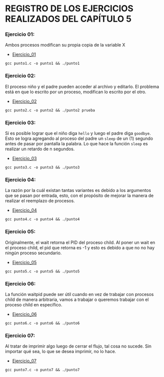 # REGISTRO DE LOS EJERCICIOS REALIZADOS DEL CAPÍTULO 5

### Ejercicio 01:

Ambos procesos modifican su propia copia de la variable X

* [Ejercicio_01](punto1.c)

```
gcc punto1.c -o punto1 && ./punto1
```

### Ejercicio 02:

El proceso niño y el padre pueden acceder al archivo y editarlo. El problema está en que lo escrito por un proceso, modifican lo escrito por el otro.

* [Ejercicio_02](punto2.c)

```
gcc punto2.c -o punto2 && ./punto2 prueba
```

### Ejercicio 03:

Sí es posible lograr que el niño diga `hello` y luego el padre diga `goodbye`. Esto se logra agregando al proceso del padre un `sleep` de un (1) segundo antes
de pasar por pantalla la palabra. Lo que hace la función `sleep` es realizar un retardo de n segundos.

* [Ejercicio_03](punto3.c)

```
gcc punto3.c -o punto3 && ./punto3
```

### Ejercicio 04:

La razón por la cuál existan tantas variantes es debido a los argumentos que se pasan por entrada, esto, con el propósito de mejorar la manera de realizar el reemplazo de procesos.

* [Ejercicio_04](punto4.c)

```
gcc punto4.c -o punto4 && ./punto4
```

### Ejercicio 05:

Originalmente, el wait retorna el PID del proceso child. Al poner un wait en el proceso child, el pid que retorna es -1 y esto es debido a que no no hay ningún proceso secundario.

* [Ejercicio_05](punto5.c)

```
gcc punto5.c -o punto5 && ./punto5
```

### Ejercicio 06:

La función waitpid puede ser útil cuando en vez de trabajar con procesos child de manera arbitraria, vamos a trabajar o queremos trabajar con el proceso child en específico.

* [Ejercicio_06](punto6.c)

```
gcc punto6.c -o punto6 && ./punto6
```

### Ejercicio 07:

Al tratar de imprimir algo luego de cerrar el flujo, tal cosa no sucede. Sin importar qué sea, lo que se desea imprimir, no lo hace.

* [Ejercicio_07](punto7.c)

```
gcc punto7.c -o punto7 && ./punto7
```
